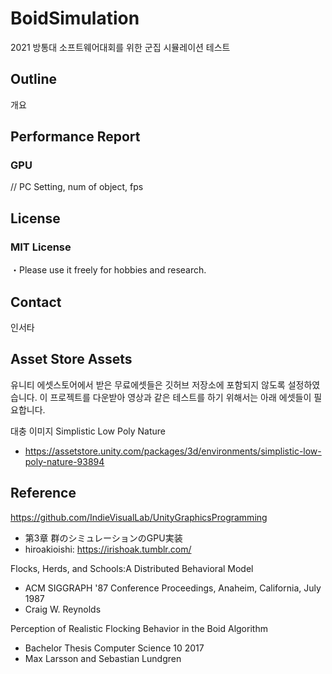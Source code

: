 # BoidSimulation
 2021 방통대 소프트웨어대회를 위한 군집 시뮬레이션 테스트

## Outline
개요

## Performance Report
### GPU </br>
// PC Setting, num of object, fps

## License
### MIT License</br>
・Please use it freely for hobbies and research. </br>

## Contact</br>
인서타

## Asset Store Assets</br>

유니티 에셋스토어에서 받은 무료에셋들은 깃허브 저장소에 포함되지 않도록 설정하였습니다. 이 프로젝트를 다운받아 영상과 같은 테스트를 하기 위해서는 아래 에셋들이 필요합니다.

대충 이미지
Simplistic Low Poly Nature
- https://assetstore.unity.com/packages/3d/environments/simplistic-low-poly-nature-93894

## Reference</br>
https://github.com/IndieVisualLab/UnityGraphicsProgramming</br>
- 第3章 群のシミュレーションのGPU実装
- hiroakioishi: https://irishoak.tumblr.com/

Flocks, Herds, and Schools:A Distributed Behavioral Model
- ACM SIGGRAPH '87 Conference Proceedings, Anaheim, California, July 1987
- Craig W. Reynolds

Perception of Realistic Flocking Behavior in the Boid Algorithm
- Bachelor Thesis Computer Science 10 2017
- Max Larsson and Sebastian Lundgren
